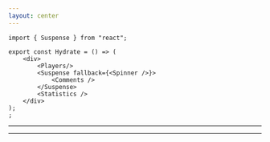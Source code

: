 ```yaml
---
layout: center
---
```


```tsx {all|5,9|6-8}
import { Suspense } from "react";

export const Hydrate = () => (
	<div>
		<Players/>
		<Suspense fallback={<Spinner />}>
			<Comments />
		</Suspense>
		<Statistics />
	</div>
);
;
```

---
---

